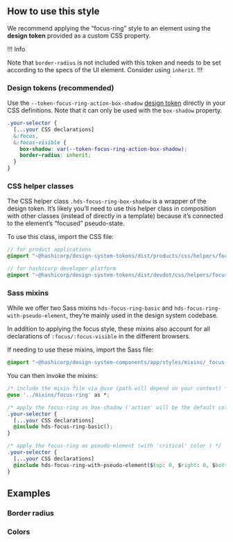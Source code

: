 
## How to use this style

We recommend applying the “focus-ring” style to an element using the **design token** provided as a custom CSS property.

!!! Info 

Note that `border-radius` is not included with this token and needs to be set according to the specs of the UI element. Consider using `inherit`.
!!!

### Design tokens (recommended)

Use the `--token-focus-ring-action-box-shadow` [design token](./tokens) directly in your CSS definitions. Note that it can only be used with the `box-shadow` property.

```css
.your-selector {
  [...your CSS declarations]
  &:focus,
  &:focus-visible {
    box-shadow: var(--token-focus-ring-action-box-shadow);
    border-radius: inherit;
  }
}
```

### CSS helper classes

The CSS helper class `.hds-focus-ring-box-shadow` is a wrapper of the design token. It’s likely you’ll need to use this helper class in composition with other classes (instead of directly in a template) because it’s connected to the element’s “focused” pseudo-state.

To use this class, import the CSS file:

```scss
// for product applications
@import "~@hashicorp/design-system-tokens/dist/products/css/helpers/focus-ring.css";

// for hashicorp developer platform
@import "~@hashicorp/design-system-tokens/dist/devdot/css/helpers/focus-ring.css";
```

### Sass mixins

While we offer two Sass mixins `hds-focus-ring-basic` and `hds-focus-ring-with-pseudo-element`, they’re mainly used in the design system codebase. 

In addition to applying the focus style, these mixins also account for all declarations of `:focus/:focus-visible` in the different browsers.

If needing to use these mixins, import the Sass file: 

<!-- IS THIS CORRECT? ARE THERE OTHER DETAILS WE NEED TO INCLUDE? -->
```scss
@import "~@hashicorp/design-system-components/app/styles/mixins/_focus-ring.scss";
```

You can then invoke the mixins:

```css
/* include the mixin file via @use (path will depend on your context) */
@use '../mixins/focus-ring' as *;

/* apply the focus-ring as box-shadow ('action' will be the default color ) */
.your-selector {
  [...your CSS declarations]
  @include hds-focus-ring-basic();
}

/* apply the focus-ring as pseudo-element (with 'critical' color ) */
.your-selector {
  [...your CSS declarations]
  @include hds-focus-ring-with-pseudo-element($top: 0, $right: 0, $bottom: 0, $left: 0, $radius: 5px, $color: critical);
}
```

## Examples

### Border radius

<div class="hds-focus-ring-action-box-shadow" style="margin-bottom: 16px;">
  <Doc::Placeholder @text="no radius" @width="100" @height="100" @background="transparent" />
</div>

<div class="hds-focus-ring-action-box-shadow" style="margin-bottom: 16px; border-radius: 5px;">
  <Doc::Placeholder @text="with border radius" @width="100" @height="100" @background="transparent" />
</div>

### Colors

<div class="hds-focus-ring-action-box-shadow" style="margin-bottom: 16px;">
  <Doc::Placeholder @text="action" @width="100" @height="100" @background="transparent" />
</div>

<div class="hds-focus-ring-critical-box-shadow" style="margin-bottom: 16px;">
  <Doc::Placeholder @text="critical" @width="100" @height="100" @background="transparent" />
</div>